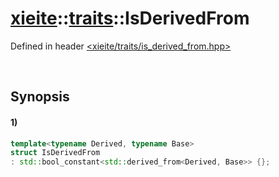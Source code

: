 # [xieite](../../xieite.md)\:\:[traits](../../traits.md)\:\:IsDerivedFrom
Defined in header [<xieite/traits/is_derived_from.hpp>](../../../include/xieite/traits/is_derived_from.hpp)

&nbsp;

## Synopsis
#### 1)
```cpp
template<typename Derived, typename Base>
struct IsDerivedFrom
: std::bool_constant<std::derived_from<Derived, Base>> {};
```
